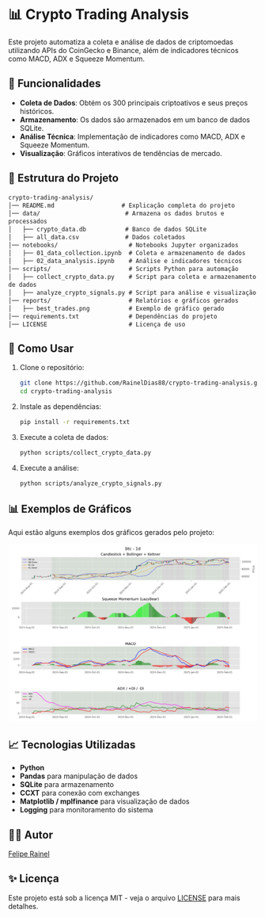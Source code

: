 # 📊 Crypto Trading Analysis

Este projeto automatiza a coleta e análise de dados de criptomoedas utilizando APIs do CoinGecko e Binance, além de indicadores técnicos como MACD, ADX e Squeeze Momentum.

## 🚀 Funcionalidades
- **Coleta de Dados**: Obtém os 300 principais criptoativos e seus preços históricos.
- **Armazenamento**: Os dados são armazenados em um banco de dados SQLite.
- **Análise Técnica**: Implementação de indicadores como MACD, ADX e Squeeze Momentum.
- **Visualização**: Gráficos interativos de tendências de mercado.

## 📂 Estrutura do Projeto
```
crypto-trading-analysis/
│── README.md                   # Explicação completa do projeto
│── data/                        # Armazena os dados brutos e processados
│   ├── crypto_data.db           # Banco de dados SQLite
│   ├── all_data.csv             # Dados coletados
│── notebooks/                    # Notebooks Jupyter organizados
│   ├── 01_data_collection.ipynb  # Coleta e armazenamento de dados
│   ├── 02_data_analysis.ipynb    # Análise e indicadores técnicos
│── scripts/                      # Scripts Python para automação
│   ├── collect_crypto_data.py    # Script para coleta e armazenamento de dados
│   ├── analyze_crypto_signals.py # Script para análise e visualização
│── reports/                      # Relatórios e gráficos gerados
│   ├── best_trades.png           # Exemplo de gráfico gerado
│── requirements.txt              # Dependências do projeto
│── LICENSE                       # Licença de uso
```

## 💪 Como Usar
1. Clone o repositório:
   ```bash
   git clone https://github.com/RainelDias88/crypto-trading-analysis.git
   cd crypto-trading-analysis
   ```

2. Instale as dependências:
   ```bash
   pip install -r requirements.txt
   ```

3. Execute a coleta de dados:
   ```bash
   python scripts/collect_crypto_data.py
   ```

4. Execute a análise:
   ```bash
   python scripts/analyze_crypto_signals.py
   ```

## 📊 Exemplos de Gráficos

Aqui estão alguns exemplos dos gráficos gerados pelo projeto:

![BTC 1D Chart](reports/btc_1d_chart.png)

## 📈 Tecnologias Utilizadas
- **Python**
- **Pandas** para manipulação de dados
- **SQLite** para armazenamento
- **CCXT** para conexão com exchanges
- **Matplotlib / mplfinance** para visualização de dados
- **Logging** para monitoramento do sistema

## 👨‍💻 Autor
[Felipe Rainel](https://www.linkedin.com/in/felipe-rainel)

## ✨ Licença
Este projeto está sob a licença MIT - veja o arquivo [LICENSE](LICENSE.txt) para mais detalhes.
